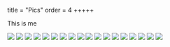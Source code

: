 title = "Pics"
order = 4
+++++

This is me

<!-- ![space invader](../assets/kisspng-space-invaders.png)

<p align="middle">
  <img src="../assets/kisspng-space-invaders.png" width="100" />
  <img src="../assets/kisspng-space-invaders.png" width="100" /> 
  <img src="../assets/kisspng-space-invaders.png" width="100" />
</p> -->


<!doctype html>
<html lang="en">
 <head>
  <link rel="stylesheet" type="text/css" href="../css/pics.css" />
  <meta charset="utf-8">
  
  <title>Image Gallery</title>
  <meta name="description" content="Responsive Image Gallery">
  <meta name="author" content="Tim Co">
  
  <style type="text/css">  </style>
</head>
<body><div id="gallery">
  
   <img src="../assets/kisspng-space-invaders.png">
   <img src="../assets/kisspng-space-invaders.png">
   <img src="../assets/kisspng-space-invaders.png">
   <img src="../assets/kisspng-space-invaders.png">
   <img src="../assets/kisspng-space-invaders.png">
   <img src="../assets/kisspng-space-invaders.png">
   <img src="../assets/kisspng-space-invaders.png">
   <img src="../assets/kisspng-space-invaders.png">
   <img src="../assets/kisspng-space-invaders.png">
   <img src="../assets/kisspng-space-invaders.png">
   <img src="../assets/kisspng-space-invaders.png">
   <img src="../assets/kisspng-space-invaders.png">
   <img src="../assets/kisspng-space-invaders.png">
   <img src="../assets/kisspng-space-invaders.png">
   <img src="../assets/kisspng-space-invaders.png">
   <img src="../assets/kisspng-space-invaders.png">
   <img src="../assets/kisspng-space-invaders.png">
   <img src="../assets/kisspng-space-invaders.png">
  </div>
 
 </body>
</html>